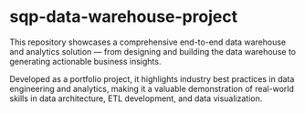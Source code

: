 # sqp-data-warehouse-project

This repository showcases a comprehensive end-to-end data warehouse and analytics solution — from designing and building the data warehouse to generating actionable business insights.

Developed as a portfolio project, it highlights industry best practices in data engineering and analytics, making it a valuable demonstration of real-world skills in data architecture, ETL development, and data visualization.



